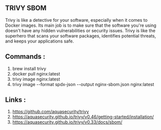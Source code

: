 TRIVY SBOM
-------------

Trivy is like a detective for your software, especially when it comes to Docker images. 
Its main job is to make sure that the software you're using doesn't have any hidden vulnerabilities or security issues. 
Trivy is like the superhero that scans your software packages, identifies potential threats, and keeps your applications safe.


Commands : 
-------------

1. brew install trivy
2. docker pull nginx:latest
3. trivy image nginx:latest
3. trivy image --format spdx-json --output nginx-sbom.json nginx:latest


Links :
-------------
1. https://github.com/aquasecurity/trivy
2. https://aquasecurity.github.io/trivy/v0.46/getting-started/installation/
3. https://aquasecurity.github.io/trivy/v0.33/docs/sbom/

